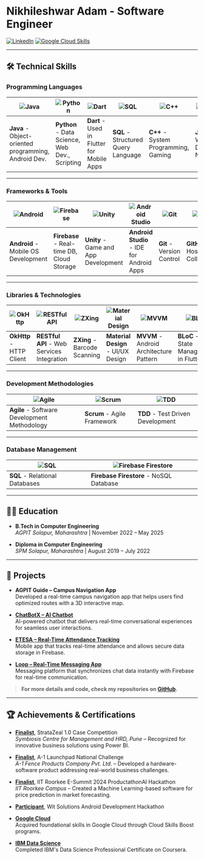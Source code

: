# Nikhileshwar Adam - Software Engineer

[![LinkedIn](https://img.shields.io/badge/LinkedIn-Nikhileshwar%20Adam-blue?style=flat-square&logo=linkedin&logoColor=white)](https://www.linkedin.com/in/nikhileshwar-adam/)
[![Google Cloud Skills](https://img.shields.io/badge/Google_Cloud_Skills-79a13a9b-FF6F61?style=flat-square&logo=googlecloud&logoColor=white)](https://www.cloudskillsboost.google/public_profiles/79a13a9b-031c-4e9e-bc2b-93ec856a3b3f)

---

## 🛠️ **Technical Skills**

### **Programming Languages**  
| ![Java](https://img.icons8.com/color/48/000000/java-coffee-cup-logo.png) | ![Python](https://img.icons8.com/color/48/000000/python.png) | ![Dart](https://img.icons8.com/color/48/000000/dart.png) | ![SQL](https://img.icons8.com/color/48/000000/sql.png) | ![C++](https://img.icons8.com/color/48/000000/c-plus-plus-logo.png) | ![JavaScript](https://img.icons8.com/color/48/000000/javascript.png) |
|-----------------------------------------------------------|----------------------------------------------------|-----------------------------------------------|--------------------------------------------|-----------------------------------------------|---------------------------------------------------------|
| **Java** - Object-oriented programming, Android Dev. | **Python** - Data Science, Web Dev., Scripting | **Dart** - Used in Flutter for Mobile Apps | **SQL** - Structured Query Language | **C++** - System Programming, Gaming | **JavaScript** - Web Development, Node.js |

---

### **Frameworks & Tools**  
| ![Android](https://img.icons8.com/external-flat-juicy-fish/50/000000/external-android-operating-system-flat-flat-juicy-fish.png) | ![Firebase](https://img.icons8.com/color/48/000000/firebase.png) | ![Unity](https://img.icons8.com/color/48/000000/unity.png) | ![Android Studio](https://img.icons8.com/external-flat-juicy-fish/50/000000/external-android-studio-development-environment-flat-flat-juicy-fish.png) | ![Git](https://img.icons8.com/color/48/000000/git.png) | ![GitHub](https://img.icons8.com/color/48/000000/github.png) |
|----------------------------------------------------------|---------------------------------------------------|---------------------------------------------|------------------------------------------------|--------------------------------------------|------------------------------------------------------|
| **Android** - Mobile OS Development | **Firebase** - Real-time DB, Cloud Storage | **Unity** - Game and App Development | **Android Studio** - IDE for Android Apps | **Git** - Version Control | **GitHub** - Hosting and Collaboration |

---

### **Libraries & Technologies**  
| ![OkHttp](https://img.icons8.com/external-flat-juicy-fish/50/000000/external-ok-http-api-flat-flat-juicy-fish.png) | ![RESTful API](https://img.icons8.com/color/48/000000/api.png) | ![ZXing](https://img.icons8.com/color/48/000000/barcode.png) | ![Material Design](https://img.icons8.com/color/48/000000/material-design.png) | ![MVVM](https://img.icons8.com/color/48/000000/mvvm.png) | ![BLoC](https://img.icons8.com/color/48/000000/bloc.png) |
|--------------------------------------------------------|---------------------------------------------------|------------------------------------------|-----------------------------------------------|----------------------------------------|---------------------------------------|
| **OkHttp** - HTTP Client | **RESTful API** - Web Services Integration | **ZXing** - Barcode Scanning | **Material Design** - UI/UX Design | **MVVM** - Android Architecture Pattern | **BLoC** - State Management in Flutter |

---

### **Development Methodologies**  
| ![Agile](https://img.icons8.com/color/48/000000/trello.png) | ![Scrum](https://img.icons8.com/external-flat-juicy-fish/50/000000/external-scrum-methodology-flat-flat-juicy-fish.png) | ![TDD](https://img.icons8.com/external-flat-juicy-fish/50/000000/external-test-driven-development-tdd-flat-flat-juicy-fish.png) |
|--------------------------------------------------|--------------------------------------------------|------------------------------------------------|
| **Agile** - Software Development Methodology | **Scrum** - Agile Framework | **TDD** - Test Driven Development |

---

### **Database Management**  
| ![SQL](https://img.icons8.com/color/48/000000/sql.png) | ![Firebase Firestore](https://img.icons8.com/color/48/000000/firebase.png) |
|----------------------------------------------------|-----------------------------------------------------------|
| **SQL** - Relational Databases | **Firebase Firestore** - NoSQL Database |


---

## 🧑‍💻 **Education**
- **B.Tech in Computer Engineering**  
  *AGPIT Solapur, Maharashtra* | November 2022 – May 2025
  
- **Diploma in Computer Engineering**  
  *SPM Solapur, Maharashtra* | August 2019 – July 2022  

---

## 📂 **Projects**
- **AGPIT Guide – Campus Navigation App**  
  Developed a real-time campus navigation app that helps users find optimized routes with a 3D interactive map.

- [**ChatBotX – AI Chatbot**](https://github.com/IJNikhil/fluttergemini)  
  AI-powered chatbot that delivers real-time conversational experiences for seamless user interactions.

- [**ETESA – Real-Time Attendance Tracking**](https://github.com/IJNikhil/ETESA)  
  Mobile app that tracks real-time attendance and allows secure data storage in Firebase.

- [**Loop – Real-Time Messaging App**](https://github.com/IJNikhil/Loop)  
  Messaging platform that synchronizes chat data instantly with Firebase for real-time communication.

> **For more details and code, check my repositories on [GitHub](https://github.com/IJNikhil).**

---

## 🏆 **Achievements & Certifications**
- **[Finalist](https://www.linkedin.com/posts/nikhileshwar-adam_stratazeal-competition-powerbi-activity-7002153192764289024-FJzJ)**, StrataZeal 1.0 Case Competition  
  *Symbiosis Centre for Management and HRD, Pune* – Recognized for innovative business solutions using Power BI.

- **[Finalist](https://www.linkedin.com/posts/nikhileshwar-adam_a1-launchpad-national-challenge-activity-7002539516851733504-WY2Y)**, A-1 Launchpad National Challenge  
  *A-1 Fence Products Company Pvt. Ltd.* – Developed a hardware-software product addressing real-world business challenges.

- **[Finalist](https://www.linkedin.com/posts/nikhileshwar-adam_iit-roorkee-e-summit-productathonai-activity-7003351672940711936-8muG)**, IIT Roorkee E-Summit 2024 ProductathonAI Hackathon  
  *IIT Roorkee Campus* – Created a Machine Learning-based software for price prediction in market forecasting.

- **[Participant](https://www.linkedin.com/posts/nikhileshwar-adam_android-development-competition-wit-solutions-activity-7004104518662228992-FVqs)**, Wit Solutions Android Development Hackathon

- **[Google Cloud](https://www.cloudskillsboost.google/public_profiles/79a13a9b-031c-4e9e-bc2b-93ec856a3b3f)**  
  Acquired foundational skills in Google Cloud through Cloud Skills Boost programs.

- **[IBM Data Science](https://www.coursera.org/account/accomplishments/certificate/8GAK6MDY8G3R)**  
  Completed IBM's Data Science Professional Certificate on Coursera.
